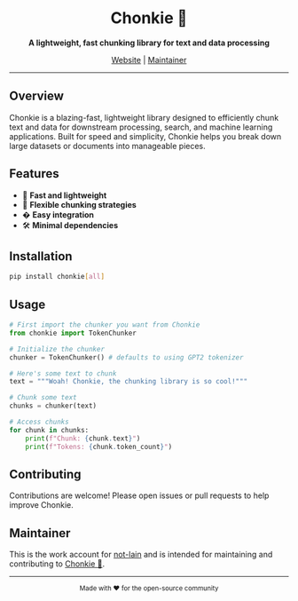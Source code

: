 <div align="center">
	<h1>Chonkie 🦛</h1>
	<p><b>A lightweight, fast chunking library for text and data processing</b></p>
	<a href="https://chonkie.ai/">Website</a> | <a href="https://not-lain.github.io/">Maintainer</a>
</div>

---

## Overview

Chonkie is a blazing-fast, lightweight library designed to efficiently chunk text and data for downstream processing, search, and machine learning applications. Built for speed and simplicity, Chonkie helps you break down large datasets or documents into manageable pieces.

## Features

- 🚀 **Fast and lightweight**
- 🧩 **Flexible chunking strategies**
- � **Easy integration**
- 🛠️ **Minimal dependencies**

## Installation

```bash
pip install chonkie[all]
```

## Usage

```python
# First import the chunker you want from Chonkie 
from chonkie import TokenChunker

# Initialize the chunker
chunker = TokenChunker() # defaults to using GPT2 tokenizer

# Here's some text to chunk
text = """Woah! Chonkie, the chunking library is so cool!"""

# Chunk some text
chunks = chunker(text)

# Access chunks
for chunk in chunks:
    print(f"Chunk: {chunk.text}")
    print(f"Tokens: {chunk.token_count}")

```

## Contributing

Contributions are welcome! Please open issues or pull requests to help improve Chonkie.

## Maintainer

This is the work account for [not-lain](https://github.com/not-lain) and is intended for maintaining and contributing to [Chonkie 🦛](https://chonkie.ai/).

---

<div align="center">
	<sub>Made with ❤️ for the open-source community</sub>
</div>